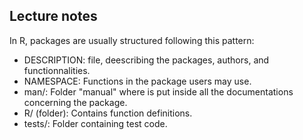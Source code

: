 ## Lecture notes

In R, packages are usually structured following this pattern:
- DESCRIPTION: file, deescribing the packages, authors, and functionnalities.
- NAMESPACE: Functions in the package users may use.
- man/: Folder "manual" where is put inside all the documentations concerning the package.
- R/ (folder): Contains function definitions.
- tests/: Folder containing test code.